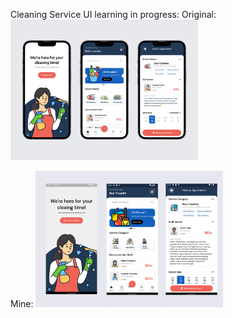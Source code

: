 Cleaning Service UI learning in progress:
Original:
<img src="https://raw.githubusercontent.com/ThearithThearith/cleaning_service_app/master/assets/cleaning_original.png" width="300" />

Mine:
<img src="https://raw.githubusercontent.com/ThearithThearith/cleaning_service_app/master/assets/cleaning_mine.png" width="300" />

